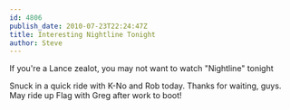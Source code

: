 ```yaml
---
id: 4806
publish_date: 2010-07-23T22:24:47Z
title: Interesting Nightline Tonight
author: Steve
---
```

  
If you're a Lance zealot, you may not want to watch "Nightline" tonight

Snuck in a quick ride with K-No and Rob today. Thanks for waiting, guys. May ride up Flag with Greg after work to boot!